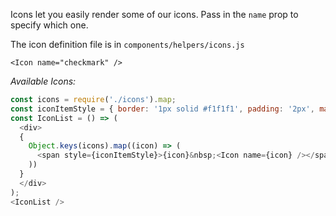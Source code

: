 Icons let you easily render some of our icons. Pass in the `name` prop to specify which one.

The icon definition file is in `components/helpers/icons.js`

```
<Icon name="checkmark" />
```

_Available Icons:_

```javascript
const icons = require('./icons').map;
const iconItemStyle = { border: '1px solid #f1f1f1', padding: '2px', margin: '2px', display: 'inline-block' };
const IconList = () => (
  <div>
  {
    Object.keys(icons).map((icon) => (
      <span style={iconItemStyle}>{icon}&nbsp;<Icon name={icon} /></span>
    ))
  }
  </div>
);
<IconList />
```


